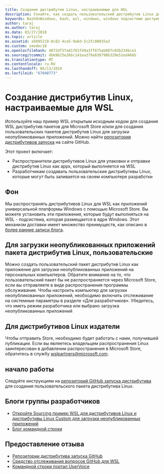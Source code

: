 ```yaml
---
title: Создание дистрибутив Linux, настраиваемые для WSL
description: Узнайте, как создать пользовательский дистрибутив Linux для подсистемы Windows для Linux.
keywords: BashOnWindows, bash, wsl, windows, windows подсистеме дистрибутива, пользовательский
author: taraj
ms.author: taraj
ms.date: 03/27/2018
ms.topic: article
ms.assetid: a5095219-0c82-4ce5-9a6d-5c2fc00835a3
ms.custom: seodec18
ms.openlocfilehash: 4072df5fa81f65fd9a3ff875ab887c03b234bce1
ms.sourcegitcommit: db69625e26bc141ea379a830790b329e51ed466b
ms.translationtype: MT
ms.contentlocale: ru-RU
ms.lasthandoff: 06/13/2019
ms.locfileid: "67040773"
---
```

# <a name="creating-a-custom-linux-distro-for-wsl"></a>Создание дистрибутив Linux, настраиваемые для WSL

Используйте наш пример WSL открытым исходным кодом для создания WSL дистрибутив пакетов для Microsoft Store и/или для создания пользовательских пакетов дистрибутив Linux для загрузки неопубликованных приложений. Можно найти [репозитория дистрибутивов запуска](https://github.com/Microsoft/WSL-DistroLauncher) на сайте GitHub.

Этот проект включает:
* Распространители дистрибутивов Linux для упаковки и отправки дистрибутив Linux как appx, который выполняется на WSL
* Разработчикам создавать пользовательские дистрибутивы Linux, которые могут быть заливается на своем компьютере разработки

## <a name="background"></a>Фон
Мы распространять дистрибутивов Linux для WSL как приложений универсальной платформы Windows с помощью Microsoft Store. Вы можете установить эти приложения, которые будут выполняться на WSL - подсистема, которая размещается в ядре Windows. Этот механизм доставки имеет множество преимуществ, как описано в [более ранние записи блога](https://blogs.msdn.microsoft.com/commandline/2017/07/10/ubuntu-now-available-from-the-windows-store/).

## <a name="sideloading-a-custom-linux-distro-package"></a>Для загрузки неопубликованных приложений пакета дистрибутив Linux, пользовательские
Можно создать пользовательский пакет дистрибутив Linux как приложение для загрузки неопубликованных приложений на персональных компьютеров. Обратите внимание на то, что пользовательский пакет бы не распространяется через Microsoft Store, если вы отправляете в виде распространения программы обслуживания.
Чтобы настроить компьютер для загрузки неопубликованных приложений, необходимо включить отслеживание на системные параметры в разделе «Для разработчиков».  Убедитесь, что иметь режим разработчика или выбрано загрузка неопубликованных приложений

## <a name="for-linux-distro-maintainers"></a>Для дистрибутивов Linux издатели
Чтобы отправить Store, необходимо будет работать с нами, получившей публикации. Если вы являетесь владельцем распространения Linux заинтересован в добавлении распространения в Microsoft Store, обратитесь в службу wslpartners@microsoft.com.

## <a name="getting-started"></a>начало работы
Следуйте инструкциям на [репозиторий GitHub запуска дистрибутива](https://github.com/Microsoft/WSL-DistroLauncher) для создания пользовательского пакета дистрибутива Linux.

 
## <a name="team-blogs"></a>Блоги группы разработчиков
*  [Откройте Sourcing пример WSL для дистрибутивов Linux и дистрибутивы Linux Custom для загрузки неопубликованных приложений](https://blogs.msdn.microsoft.com/commandline/2018/03/26/wsl-distro-launcher/)
* [Блог командной строки](https://blogs.msdn.microsoft.com/commandline/)

## <a name="provide-feedback"></a>Предоставление отзыва
* [Репозитории дистрибутива запуска GitHub](https://github.com/Microsoft/WSL-DistroLauncher)
* [Средство отслеживания вопросов GitHub для WSL](https://github.com/Microsoft/BashOnWindows/issues)
* [Командной строки портал UserVoice](https://wpdev.uservoice.com/forums/266908-command-prompt-console-bash-on-ubuntu-on-windo/category/161892-bash)
